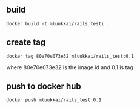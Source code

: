 ## build

`docker build -t mluukkai/rails_testi .`

## create tag

`docker tag 80e70e073e32 mluukkai/rails_test:0.1`

where 80e70e073e32 is the image id and 0.1 is tag

## push to docker hub

`docker push mluukkai/rails_test:0.1`
